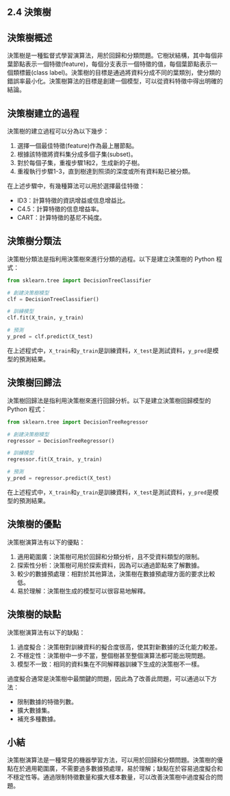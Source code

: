 ## 2.4 決策樹

## 決策樹概述

決策樹是一種監督式學習演算法，用於回歸和分類問題。它樹狀結構，其中每個非葉節點表示一個特徵(feature)，每個分支表示一個特徵的值，每個葉節點表示一個類標籤(class label)。決策樹的目標是通過將資料分成不同的葉類別，使分類的錯誤率最小化。決策樹算法的目標是創建一個模型，可以從資料特徵中得出明確的結論。

## 決策樹建立的過程

決策樹的建立過程可以分為以下幾步：

1. 選擇一個最佳特徵(feature)作為最上層節點。
2. 根據該特徵將資料集分成多個子集(subset)。
3. 對於每個子集，重複步驟1和2，生成新的子樹。
4. 重複執行步驟1-3，直到樹達到照須的深度或所有資料點已被分類。

在上述步驟中，有幾種算法可以用於選擇最佳特徵：

- ID3：計算特徵的資訊增益或信息增益比。
- C4.5：計算特徵的信息增益率。
- CART：計算特徵的基尼不純度。

## 決策樹分類法

決策樹分類法是指利用決策樹來進行分類的過程。以下是建立決策樹的 Python 程式：

```python
from sklearn.tree import DecisionTreeClassifier

# 創建決策樹模型
clf = DecisionTreeClassifier()

# 訓練模型
clf.fit(X_train, y_train)

# 預測
y_pred = clf.predict(X_test)
```

在上述程式中，`X_train`和`y_train`是訓練資料，`X_test`是測試資料，`y_pred`是模型的預測結果。

## 決策樹回歸法

決策樹回歸法是指利用決策樹來進行回歸分析。以下是建立決策樹回歸模型的 Python 程式：

```python
from sklearn.tree import DecisionTreeRegressor

# 創建決策樹模型
regressor = DecisionTreeRegressor()

# 訓練模型
regressor.fit(X_train, y_train)

# 預測
y_pred = regressor.predict(X_test)
```

在上述程式中，`X_train`和`y_train`是訓練資料，`X_test`是測試資料，`y_pred`是模型的預測結果。

## 決策樹的優點

決策樹演算法有以下的優點：

1. 適用範圍廣：決策樹可用於回歸和分類分析，且不受資料類型的限制。
2. 探索性分析：決策樹可用於探索資料，因為可以通過節點來了解數據。
3. 較少的數據預處理：相對於其他算法，決策樹在數據預處理方面的要求比較低。
4. 易於理解：決策樹生成的模型可以很容易地解釋。

## 決策樹的缺點

決策樹演算法有以下的缺點：

1. 過度擬合：決策樹對訓練資料的擬合度很高，使其對新數據的泛化能力較差。
2. 不穩定性：決策樹中一步不當，整個樹甚至整個演算法都可能出現問題。
3. 模型不一致：相同的資料集在不同解釋器訓練下生成的決策樹不一樣。

過度擬合通常是決策樹中最關鍵的問題，因此為了改善此問題，可以通過以下方法：

- 限制數據的特徵列數。
- 擴大數據集。
- 補充多種數據。

## 小結

決策樹演算法是一種常見的機器學習方法，可以用於回歸和分類問題。決策樹的優點在於適用範圍廣，不需要過多數據預處理，易於理解；缺點在於容易過度擬合和不穩定性等。通過限制特徵數量和擴大樣本數量，可以改善決策樹中過度擬合的問題。